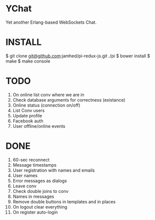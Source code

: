 YChat
=====

Yet another Erlang-based WebSockets Chat.

INSTALL
=======

$ git clone git@github.com:jamhed/pi-redux-js.git ./pi
$ bower install
$ make
$ make console

TODO
====

1. On online list conv where we are in
2. Check database arguments for correctness (existance)
4. Online status (connection on/off)
5. List Conv users
6. Update profile
7. Facebook auth
8. User offline/online events

DONE
====
1. 60-sec reconnect
2. Message timestamps
3. User registration with names and emails
4. User names
5. Error messages as dialogs
6. Leave conv
7. Check double joins to conv
8. Names in messages
9. Remove double buttons in templates and in places
10. On logout clear everything
11. On register auto-login

